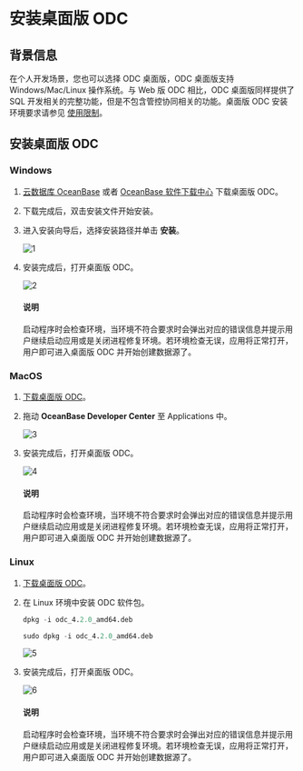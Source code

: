 # 安装桌面版 ODC

## 背景信息

在个人开发场景，您也可以选择 ODC 桌面版，ODC 桌面版支持 Windows/Mac/Linux 操作系统。与 Web 版 ODC 相比，ODC 桌面版同样提供了 SQL 开发相关的完整功能，但是不包含管控协同相关的功能。桌面版 ODC 安装环境要求请参见 [使用限制](../../200.odc-overview/500.product-limits.md)。

## 安装桌面版 ODC

### Windows

1. [云数据库 OceanBase](https://help.aliyun.com/document_detail/212816.html?spm=a2c4g.211469.0.0.674522f85TO4Hs) 或者 [OceanBase 软件下载中心](https://www.oceanbase.com/softwarecenter) 下载桌面版 ODC。

2. 下载完成后，双击安装文件开始安装。

3. 进入安装向导后，选择安装路径并单击 **安装**。 

   ![1](https://obbusiness-private.oss-cn-shanghai.aliyuncs.com/doc/img/odc/420/quickstart/clientodc/install/1.png)

4. 安装完成后，打开桌面版 ODC。

   ![2](https://obbusiness-private.oss-cn-shanghai.aliyuncs.com/doc/img/odc/420/quickstart/clientodc/install/2.2.png)
   
   <main id="notice" type='explain'>
     <h4>说明</h4>
     <p>启动程序时会检查环境，当环境不符合要求时会弹出对应的错误信息并提示用户继续启动应用或是关闭进程修复环境。若环境检查无误，应用将正常打开，用户即可进入桌面版 ODC 并开始创建数据源了。</p>
   </main> 

### MacOS

1. [下载桌面版 ODC](https://help.aliyun.com/document_detail/212816.html?spm=a2c4g.211469.0.0.674522f85TO4Hs)。

2. 拖动 **OceanBase Developer Center** 至 Applications 中。

   ![3](https://obbusiness-private.oss-cn-shanghai.aliyuncs.com/doc/img/odc/420/quickstart/clientodc/install/3.0.png)

3. 安装完成后，打开桌面版 ODC。

   ![4](https://obbusiness-private.oss-cn-shanghai.aliyuncs.com/doc/img/odc/420/quickstart/clientodc/install/2.2.png)

   <main id="notice" type='explain'>
     <h4>说明</h4>
     <p>启动程序时会检查环境，当环境不符合要求时会弹出对应的错误信息并提示用户继续启动应用或是关闭进程修复环境。若环境检查无误，应用将正常打开，用户即可进入桌面版 ODC 并开始创建数据源了。</p>
   </main> 

### Linux

1. [下载桌面版 ODC](https://help.aliyun.com/document_detail/212816.html?spm=a2c4g.211469.0.0.674522f85TO4Hs)。

2. 在 Linux 环境中安装 ODC 软件包。

   ```sql
   dpkg -i odc_4.2.0_amd64.deb

   sudo dpkg -i odc_4.2.0_amd64.deb
   ```

   ![5](https://obbusiness-private.oss-cn-shanghai.aliyuncs.com/doc/img/odc/420/quickstart/clientodc/install/4.png)

3. 安装完成后，打开桌面版 ODC。

   ![6](https://obbusiness-private.oss-cn-shanghai.aliyuncs.com/doc/img/odc/420/quickstart/clientodc/install/5.png)

   <main id="notice" type='explain'>
     <h4>说明</h4>
     <p>启动程序时会检查环境，当环境不符合要求时会弹出对应的错误信息并提示用户继续启动应用或是关闭进程修复环境。若环境检查无误，应用将正常打开，用户即可进入桌面版 ODC 并开始创建数据源了。</p>
   </main> 